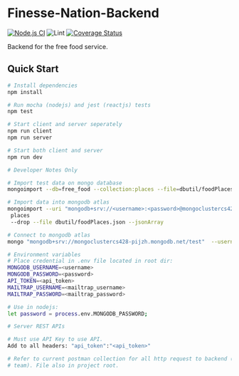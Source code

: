 # Finesse-Nation-Backend

[![Node.js CI](https://github.com/Periphery428/Finesse-Nation-Backend/workflows/Node.js%20CI/badge.svg?branch=master)](https://github.com/Periphery428/Finesse-Nation-Backend/actions) ![Lint](https://github.com/Periphery428/Finesse-Nation-Backend/workflows/Lint/badge.svg) [![Coverage Status](https://coveralls.io/repos/github/Periphery428/Finesse-Nation-Backend/badge.png?branch=master)](https://coveralls.io/github/Periphery428/Finesse-Nation-Backend?branch=master&service=github)

Backend for the free food service.

## Quick Start

```bash
# Install dependencies
npm install

# Run mocha (nodejs) and jest (reactjs) tests
npm test

# Start client and server seperately
npm run client
npm run server

# Start both client and server
npm run dev
```

```bash
# Developer Notes Only

# Import test data on mongo database
mongoimport --db=free_food --collection:places --file=dbutil/foodPlaces.json --jsonArray

# Import data into mongodb atlas
mongoimport --uri "mongodb+srv://<username>:<password>@mongoclustercs428-pijzh.mongodb.net/free_food" --collection
 places
 --drop --file dbutil/foodPlaces.json --jsonArray

# Connect to mongodb atlas
mongo "mongodb+srv://mongoclustercs428-pijzh.mongodb.net/test"  --username <username> --password <password>

# Environment variables
# Place credential in .env file located in root dir:
MONGODB_USERNAME=<username>
MONGODB_PASSWORD=<password>
API_TOKEN=<api_token>
MAILTRAP_USERNAME=<mailtrap_username>
MAILTRAP_PASSWORD=<mailtrap_password>

# Use in nodejs:
let password = process.env.MONGODB_PASSWORD;
```

```bash
# Server REST APIs

# Must use API Key to use API.
Add to all headers: "api_token":"<api_token>"

# Refer to current postman collection for all http request to backend (Share current postman collection file to 
# team). File also in project root.
```

